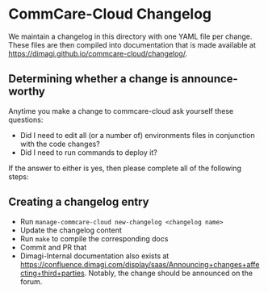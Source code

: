# CommCare-Cloud Changelog

We maintain a changelog in this directory with one YAML file per change.
These files are then compiled into documentation that is made available at
https://dimagi.github.io/commcare-cloud/changelog/.

## Determining whether a change is announce-worthy

Anytime you make a change to commcare-cloud ask yourself these questions:

- Did I need to edit all (or a number of) environments files in conjunction with the code changes?
- Did I need to run commands to deploy it?

If the answer to either is yes, then please complete all of the following steps:

## Creating a changelog entry
- Run `manage-commcare-cloud new-changelog <changelog name>`
- Update the changelog content
- Run `make` to compile the corresponding docs
- Commit and PR that
- Dimagi-Internal documentation also exists at
  https://confluence.dimagi.com/display/saas/Announcing+changes+affecting+third+parties.
  Notably, the change should be announced on the forum.
